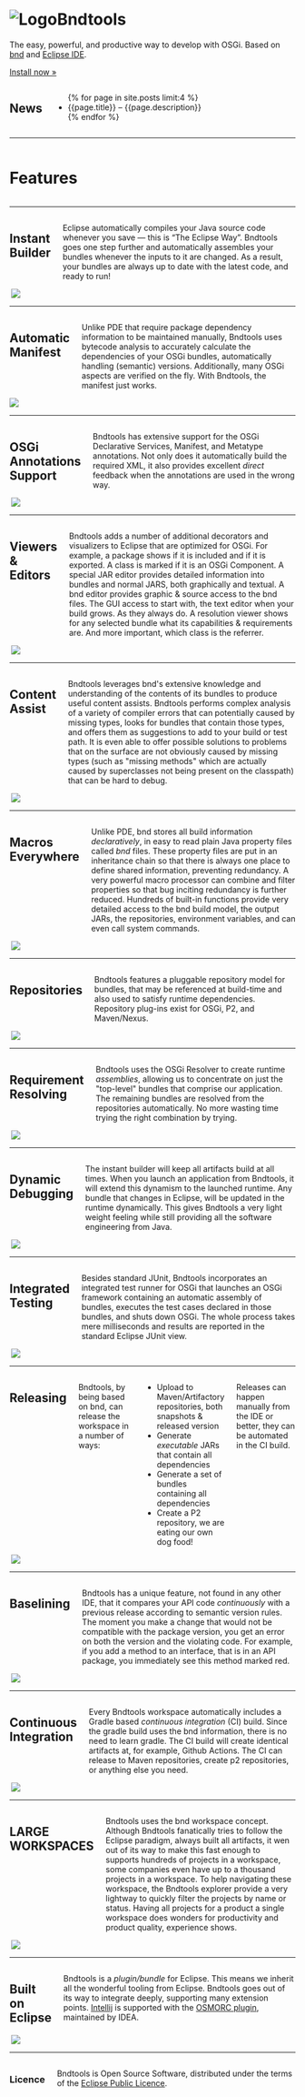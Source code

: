 ---
---

<div class="hero panel radius">
    <h1><img src="images/swirl-128.png" alt="Logo" class="logo">Bndtools</h1>
    <p>The easy, powerful, and productive way to develop with OSGi. Based on <a href="https://bnd.bndtools.org">bnd</a> and <a href="https://www.eclipse.org/ide/">Eclipse IDE</a>.</p>
    <p><a class="button small" href="installation.html">Install now &raquo;</a></p>
</div>

<div class="row">
    <div class="large-12 medium-12 small-12 columns">
    <h2>News</h2>
    <ul>
    {% for page in site.posts limit:4 %}
        <li><a class="item" onclick="location.href='{{page.url}}'">{{page.title}}</a> – {{page.description}}</li>
    {% endfor %}
    </ul>
    </div>
</div>

<hr/>
<div class="row">
    <div class="large-7 medium-6 small-6 columns">
    <h1>Features</h1>
    </div>
</div>
<hr/>
<div class="row">
    <div class="large-7 medium-6 small-6 columns">
        <h2>Instant Builder</h2>
        <p>Eclipse automatically compiles your Java source code whenever you save &mdash; this is &ldquo;The Eclipse Way&rdquo;. Bndtools goes one step further and automatically assembles your bundles whenever the inputs to it are changed. As a result, your bundles are always up to date with the latest code, and ready to run!</p>
    </div>
    <div class="large-5 medium-6 small-6 columns">
        <img src="/images/about04.png" align="right"/>
    </div>
</div>
<hr/>

<div class="row">
    <div class="large-7 medium-6 small-6 columns">
        <h2>Automatic Manifest</h2>
        <p>Unlike PDE that require package dependency information to be maintained manually, Bndtools uses bytecode analysis to accurately calculate the dependencies of your OSGi bundles, automatically handling (semantic) versions. Additionally, many OSGi aspects are verified on the fly. With Bndtools, the manifest just works.</p>
    </div>
    <div class="large-5 medium-6 small-6 columns">
        <img src="/images/about01.png"/>
    </div>
</div>

<hr/>

<div class="row">
    <div class="large-7 medium-6 small-6 columns">
        <h2>OSGi Annotations Support</h2>
        <p>Bndtools has extensive support for the OSGi Declarative Services, Manifest, and Metatype annotations. Not only does it automatically build the required XML, it also provides excellent <em>direct</em> feedback when the annotations are used in the wrong way.</p>
    </div>
    <div class="large-5 medium-6 small-6 columns">
        <img src="/assets/img/ds.png" align="right"/>
    </div>
</div>
<hr/>

<div class="row">
    <div class="large-7 medium-6 small-6 columns">
        <h2>Viewers &amp; Editors</h2>
        <p>Bndtools adds a number of additional decorators and visualizers to Eclipse that are optimized for OSGi. For example, a package shows if it is included and if it is exported. A class is marked if it is an OSGi Component. A special JAR editor provides detailed information into bundles and normal JARS, both graphically and textual. A bnd editor provides graphic &amp; source access to the bnd files. The GUI access to start with, the text editor when your build grows. As they always do. A resolution viewer shows for any selected bundle what its capabilities &amp; requirements are. And more important, which class is the referrer.</p>
    </div>
    <div class="large-5 medium-6 small-6 columns">
        <img src="/assets/img/resolution.png" align="right"/>
    </div>
</div>
<hr/>

<div class="row">
    <div class="large-7 medium-6 small-6 columns">
        <h2>Content Assist</h2>
        <p>Bndtools leverages bnd's extensive knowledge and understanding of the contents of its bundles to produce useful content assists. Bndtools performs complex analysis of a variety of compiler errors that can potentially caused by missing types, looks for bundles that contain those types, and offers them as suggestions to add to your build or test path. It is even able to offer possible solutions to problems that on the surface are not obviously caused by missing types (such as "missing methods" which are actually caused by superclasses not being present on the classpath) that can be hard to debug.</p>
    </div>
    <div class="large-5 medium-6 small-6 columns">
        <img src="/assets/img/quickfix.png" align="right"/>
    </div>
</div>
<hr/>

<div class="row">
    <div class="large-7 medium-6 small-6 columns">
        <h2>Macros Everywhere</h2>
        <p>Unlike PDE, bnd stores all build information <em>declaratively</em>, in easy to read plain Java property files called <em>bnd</em> files. These property files are put in an inheritance chain so that there is always one place to define shared information, preventing redundancy. A very powerful macro processor can combine and filter properties so that bug inciting redundancy is further reduced. Hundreds of built-in functions provide very detailed access to the bnd build model, the output JARs, the repositories, environment variables, and can even call system commands.</p>
    </div>
    <div class="large-5 medium-6 small-6 columns">
        <img src="/assets/img/macros.png" align="right"/>
    </div>
</div>
<hr/>

<div class="row">
    <div class="large-7 medium-6 small-6 columns">
        <h2>Repositories</h2>
        <p>Bndtools features a pluggable repository model for bundles, that may be referenced at build-time and also used to satisfy runtime dependencies. Repository plug-ins exist for OSGi, P2,  and Maven/Nexus.</p>
    </div>
    <div class="large-5 medium-6 small-6 columns">
        <img src="/images/about02.png" align="right"/>
    </div>
</div>
<hr/>

<div class="row">
    <div class="large-7 medium-6 small-6 columns">
        <h2>Requirement Resolving</h2>
        <p>Bndtools uses the OSGi Resolver  to create runtime <em>assemblies</em>, allowing us to concentrate on just the "top-level" bundles that comprise our application. The remaining bundles are resolved from the repositories automatically. No more wasting time trying the right combination by trying.</p>
    </div>
    <div class="large-5 medium-6 small-6 columns">
        <img src="/images/about03.png" align="right"/>
    </div>
</div>
<hr/>

<div class="row">
    <div class="large-7 medium-6 small-6 columns">
        <h2>Dynamic Debugging</h2>
        <p>The instant builder will keep all artifacts build at all times. When you launch an application from Bndtools, it will extend this dynamism to the launched runtime. Any bundle that changes in Eclipse, will be updated in the runtime dynamically. This gives Bndtools a very light weight feeling while still providing all the software engineering from Java.</p>
    </div>
    <div class="large-5 medium-6 small-6 columns">
        <img src="/assets/img/debug.png" align="right"/>
    </div>
</div>

<hr/>

<div class="row">
    <div class="large-7 medium-6 small-6 columns">
        <h2>Integrated Testing</h2>
        <p>Besides standard JUnit, Bndtools incorporates an integrated test runner for OSGi that launches an OSGi framework containing an automatic assembly of bundles, executes the test cases declared in those bundles, and shuts down OSGi. The whole process takes mere milliseconds and results are reported in the standard Eclipse JUnit view.</p>
    </div>
    <div class="large-5 medium-6 small-6 columns">
        <img src="/images/about06.png" align="right"/>
    </div>
</div>

<hr/>
<div class="row">
    <div class="large-7 medium-6 small-6 columns">
        <h2>Releasing</h2>
        <p>Bndtools, by being based on bnd, can release the workspace in a number of ways: </p>
        <ul>
        <li>Upload to Maven/Artifactory repositories, both snapshots & released version</li>
        <li>Generate  <em>executable</em> JARs that contain all dependencies</li>
        <li>Generate a set of bundles containing all dependencies</li>
        <li>Create a P2 repository, we are eating our own dog food!</li>
        </ul>
        <p>Releases can happen manually from the IDE or better, they can be automated in the CI build.</p>
    </div>
    <div class="large-5 medium-6 small-6 columns">
        <img src="/images/about05.png" align="right"/>
    </div>
</div>

<hr/>

<div class="row">
    <div class="large-7 medium-6 small-6 columns">
        <h2>Baselining</h2>
        <p>Bndtools has a unique feature, not found in any other IDE, that it compares your API code <em>continuously</em> with a previous release according to semantic version rules. The moment you make a change that would not be compatible with the package version, you get an error on both the version and the violating code. For example, if you add a method to an interface, that is in an API package, you immediately see this method marked red.</p>
    </div>
    <div class="large-5 medium-6 small-6 columns">
        <img src="/assets/img/baselining-add-interface.png" align="right"/>
    </div>
</div>

<hr/>
<div class="row">
    <div class="large-7 medium-6 small-6 columns">
        <h2>Continuous Integration</h2>
        <p>Every Bndtools workspace automatically includes a Gradle based <em>continuous integration</em> (CI) build. Since the gradle build uses the bnd information, there is no need to learn gradle. The CI build will create identical artifacts at, for example,  Github Actions. The CI can release to Maven repositories, create p2 repositories, or anything else you need. </p>
    </div>
    <div class="large-5 medium-6 small-6 columns">
        <img src="/assets/img/ci.png" align="right"/>
    </div>
</div>

<hr/>
<div class="row">
    <div class="large-7 medium-6 small-6 columns">
        <h2>LARGE WORKSPACES</h2>
        <p>Bndtools uses the bnd workspace concept. Although Bndtools fanatically tries to follow the Eclipse paradigm, always built all artifacts, it wen out of its way to make this fast enough to supports hundreds of projects in a workspace, some companies even have up to a thousand projects in a workspace.  To help navigating these workspace, the Bndtools explorer provide a very lightway to quickly filter the projects by name or status. Having all projects for a product a single workspace does wonders for productivity and product quality, experience shows. </p>
    </div>
    <div class="large-5 medium-6 small-6 columns">
        <img src="/assets/img/bndtools-explorer2.png" align="right"/>
    </div>
</div>
<hr/>

<div class="row">
    <div class="large-7 medium-6 small-6 columns">
        <h2>Built on Eclipse</h2>
        <p>Bndtools is a <em>plugin/bundle</em> for Eclipse. This means we inherit all the wonderful tooling from Eclipse. Bndtools goes out of its way to integrate deeply, supporting many extension points. <a href="https://www.jetbrains.com/idea/">Intellij</a> is supported with the <a href="https://plugins.jetbrains.com/plugin/1816-osgi">OSMORC plugin</a>, maintained by IDEA.</p>
    </div>
    <div class="large-5 medium-6 small-6 columns">
        <img src="/assets/img/eclipse_builton.png" align="right"/>
    </div>
</div>
<hr/>

<div class="row panel">
    <div class="large-12 medium-12 small-12 columns">
        <h3>Licence</h3>
        <p>Bndtools is Open Source Software, distributed under the terms of the <a class="external" href="http://www.eclipse.org/legal/epl-v10.html">Eclipse Public Licence</a>.</p>
    </div>
</div>
